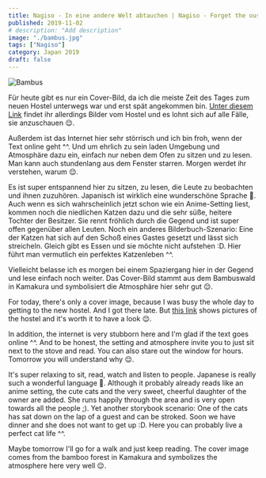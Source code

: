 ```yaml
---
title: Nagiso - In eine andere Welt abtauchen | Nagiso - Forget the ouside world | 南木曽 - タイムアウトする
published: 2019-11-02
# description: "Add description"
image: "./bambus.jpg"
tags: ["Nagiso"]
category: Japan 2019
draft: false
---
```


![Bambus](./bambus.jpg)

Für heute gibt es nur ein Cover-Bild, da ich die meiste Zeit des Tages zum neuen Hostel unterwegs war und erst spät angekommen bin. 
<a href="https://www.booking.com/hotel/jp/hostel-cafe-yui-an-jie-ian.html?aid=356980&label=gog235jc-1DCAsodUIaaG9zdGVsLWNhZmUteXVpLWFuLWppZS1pYW5IB1gDaHWIAQGYAQe4ARnIAQ_YAQPoAQH4AQKIAgGoAgO4At_c9e0FwAIB&sid=b6675efdb6640417b45cfa963ad608cb&dist=0&lang=en-us&room1=A%2CA&sb_price_type=total&soz=1&type=total&lang_click=other;cdl=de;lang_changed=1" target="_blank" rel="noopener noreferrer">Unter diesem Link</a> findet ihr allerdings Bilder vom Hostel 
und es lohnt sich auf alle Fälle, sie anzuschauen 😌.

Außerdem ist das Internet hier sehr störrisch und ich bin froh, wenn der Text online geht ^^. Und um ehrlich zu sein laden Umgebung und Atmosphäre dazu ein, 
einfach nur neben dem Ofen zu sitzen und zu lesen. Man kann auch stundenlang aus dem Fenster starren. Morgen werdet ihr verstehen, warum 😌.

Es ist super entspannend hier zu sitzen, zu lesen, die Leute zu beobachten und ihnen zuzuhören. Japanisch ist wirklich eine wunderschöne Sprache 💚.
Auch wenn es sich wahrscheinlich jetzt schon wie ein Anime-Setting liest, kommen noch die niedlichen Katzen dazu und die sehr süße, heitere Tochter der 
Besitzer. Sie rennt fröhlich durch die Gegend und ist super offen gegenüber allen Leuten. 
Noch ein anderes Bilderbuch-Szenario: Eine der Katzen hat sich auf den Schoß eines Gastes gesetzt und lässt sich streicheln. Gleich gibt es Essen und sie 
möchte nicht aufstehen :D. Hier führt man vermutlich ein perfektes Katzenleben ^^.

Vielleicht belasse ich es morgen bei einem Spaziergang hier in der Gegend und lese einfach noch weiter. 
Das Cover-Bild stammt aus dem Bambuswald in Kamakura und symbolisiert die Atmosphäre hier sehr gut 😌. 

For today, there's only a cover image, because I was busy the whole day to getting to the new hostel. And I got there late. But <a href="https://www.booking.com/hotel/jp/hostel-cafe-yui-an-jie-ian.html?aid=356980&label=gog235jc-1DCAsodUIaaG9zdGVsLWNhZmUteXVpLWFuLWppZS1pYW5IB1gDaHWIAQGYAQe4ARnIAQ_YAQPoAQH4AQKIAgGoAgO4At_c9e0FwAIB&sid=b6675efdb6640417b45cfa963ad608cb&dist=0&lang=en-us&room1=A%2CA&sb_price_type=total&soz=1&type=total&lang_click=other;cdl=de;lang_changed=1" target="_blank" rel="noopener noreferrer">this link</a> shows pictures of the hostel and it's worth it to have a look 😌.

In addition, the internet is very stubborn here and I'm glad if the text goes online ^^. And to be honest, the setting and atmosphere invite you to just sit 
next to the stove and read. You can also stare out the window for hours. Tomorrow you will understand why 😌.

It's super relaxing to sit, read, watch and listen to people. Japanese is really such a wonderful language 💚.
Although it probably already reads like an anime setting, the cute cats and the very sweet, cheerful daughter of the owner are added. She runs happily through the area and is very open towards all the people ;).
Yet another storybook scenario: One of the cats has sat down on the lap of a guest and can be stroked. Soon we have dinner and she does not want to get up :D. Here you can probably live a perfect cat life ^^.

Maybe tomorrow I'll go for a walk and just keep reading.
The cover image comes from the bamboo forest in Kamakura and symbolizes the atmosphere here very well 😌.

